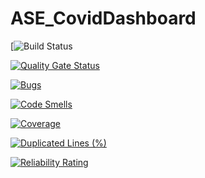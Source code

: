# ASE_CovidDashboard

[![Build Status](https://travis-ci.com/github/ASE-Project-Group/ASE_CovidDashboard)

[![Quality Gate Status](https://sonarcloud.io/api/project_badges/measure?project=ASE-Project-Group_ASE_CovidDashboard&metric=alert_status)](https://sonarcloud.io/dashboard?id=ASE-Project-Group_ASE_CovidDashboard)

[![Bugs](https://sonarcloud.io/api/project_badges/measure?project=ASE-Project-Group_ASE_CovidDashboard&metric=bugs)](https://sonarcloud.io/dashboard?id=ASE-Project-Group_ASE_CovidDashboard)

[![Code Smells](https://sonarcloud.io/api/project_badges/measure?project=ASE-Project-Group_ASE_CovidDashboard&metric=code_smells)](https://sonarcloud.io/dashboard?id=ASE-Project-Group_ASE_CovidDashboard)

[![Coverage](https://sonarcloud.io/api/project_badges/measure?project=ASE-Project-Group_ASE_CovidDashboard&metric=coverage)](https://sonarcloud.io/dashboard?id=ASE-Project-Group_ASE_CovidDashboard)

[![Duplicated Lines (%)](https://sonarcloud.io/api/project_badges/measure?project=ASE-Project-Group_ASE_CovidDashboard&metric=duplicated_lines_density)](https://sonarcloud.io/dashboard?id=ASE-Project-Group_ASE_CovidDashboard)

[![Reliability Rating](https://sonarcloud.io/api/project_badges/measure?project=ASE-Project-Group_ASE_CovidDashboard&metric=reliability_rating)](https://sonarcloud.io/dashboard?id=ASE-Project-Group_ASE_CovidDashboard)
